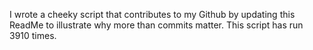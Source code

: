 I wrote a cheeky script that contributes to my Github by updating this ReadMe to illustrate why more than commits matter. This script has run 3910 times.